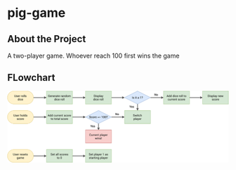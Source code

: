 # pig-game

## About the Project
A two-player game. Whoever reach 100 first wins the game

## FLowchart
![Pig Game Flowchart](./pig-game-flowchart.png)